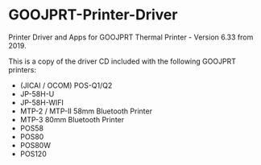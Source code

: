 # GOOJPRT-Printer-Driver
Printer Driver and Apps for GOOJPRT Thermal Printer - Version 6.33 from 2019.

This is a copy of the driver CD included with the following GOOJPRT printers:

- (JICAI / OCOM) POS-Q1/Q2
- JP-58H-U
- JP-58H-WIFI
- MTP-2 / MTP-II 58mm Bluetooth Printer
- MTP-3 80mm Bluetooth Printer
- POS58
- POS80
- POS80W
- POS120
